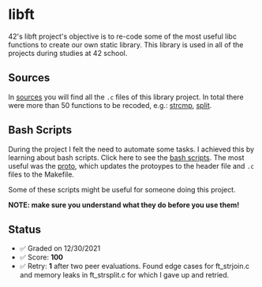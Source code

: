 # libft

42's libft project's objective is to re-code some of the most useful libc functions to create our own static library. This library is used in all of the projects during studies at 42 school. 

## Sources

In [sources](./sources) you will find all the `.c` files of this library project. In total there were more than 50 functions to be recoded, e.g.: [strcmp](./sources/ft_strcmp.c), [split](./sources/ft_strsplit.c).

## Bash Scripts

During the project I felt the need to automate some tasks. I achieved this by learning about bash scripts. Click here to see the [bash scripts](./useful_shell). The most useful was the [proto](./useful_shell/proto), which updates the protoypes to the header file and `.c` files to the Makefile.

Some of these scripts might be useful for someone doing this project. 

**NOTE: make sure you understand what they do before you use them!**

## Status

- ✅ Graded on 12/30/2021
- ✅ Score: **100**
- ✅ Retry: **1** after two peer evaluations. Found edge cases for ft_strjoin.c and memory leaks in ft_strsplit.c for which I gave up and retried.
